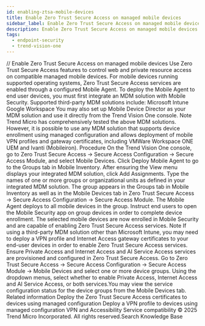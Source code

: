 ```yaml
---
id: enabling-ztsa-mobile-devices
title: Enable Zero Trust Secure Access on managed mobile devices
sidebar_label: Enable Zero Trust Secure Access on managed mobile devices
description: Enable Zero Trust Secure Access on managed mobile devices
tags:
  - endpoint-security
  - trend-vision-one
---
```


/*<![CDATA[*/ $('#title').html($('meta[name=map-description]').attr('content')); /*]]>*/ Enable Zero Trust Secure Access on managed mobile devices Use Zero Trust Secure Access features to control web and private resource access on compatible managed mobile devices. For mobile devices running supported operating systems, Zero Trust Secure Access services are enabled through a configured Mobile Agent. To deploy the Mobile Agent to end user devices, you must first integrate an MDM solution with Mobile Security. Supported third-party MDM solutions include: Microsoft Intune Google Workspace You may also set up Mobile Device Director as your MDM solution and use it directly from the Trend Vision One console. Note Trend Micro has comprehensively tested the above MDM solutions. However, it is possible to use any MDM solution that supports device enrollment using managed configuration and allows deployment of mobile VPN profiles and gateway certificates, including VMWare Workspace ONE UEM and Ivanti (Mobileiron). Procedure On the Trend Vision One console, go to Zero Trust Secure Access → Secure Access Configuration → Secure Access Module, and select Mobile Devices. Click Deploy Mobile Agent to go to the Groups tab in Mobile Inventory. After ensuring the View menu displays your integrated MDM solution, click Add Assignments. Type the names of one or more groups or organizational units as defined in your integrated MDM solution. The group appears in the Groups tab in Mobile Inventory as well as in the Mobile Devices tab in Zero Trust Secure Access → Secure Access Configuration → Secure Access Module. The Mobile Agent deploys to all mobile devices in the group. Instruct end users to open the Mobile Security app on group devices in order to complete device enrollment. The selected mobile devices are now enrolled in Mobile Security and are capable of enabling Zero Trust Secure Access services. Note If using a third-party MDM solution other than Microsoft Intune, you may need to deploy a VPN profile and Internet Access gateway certificates to your end-user devices in order to enable Zero Trust Secure Access services. Ensure Private Access and Internet Access and AI Service Access services are provisioned and configured in Zero Trust Secure Access. Go to Zero Trust Secure Access → Secure Access Configuration → Secure Access Module → Mobile Devices and select one or more device groups. Using the dropdown menus, select whether to enable Private Access, Internet Access and AI Service Access, or both services.You may view the service configuration status for the device groups from the Mobile Devices tab. Related information Deploy the Zero Trust Secure Access certificates to devices using managed configuration Deploy a VPN profile to devices using managed configuration VPN and Accessibility Service compatibility © 2025 Trend Micro Incorporated. All rights reserved.Search Knowledge Base